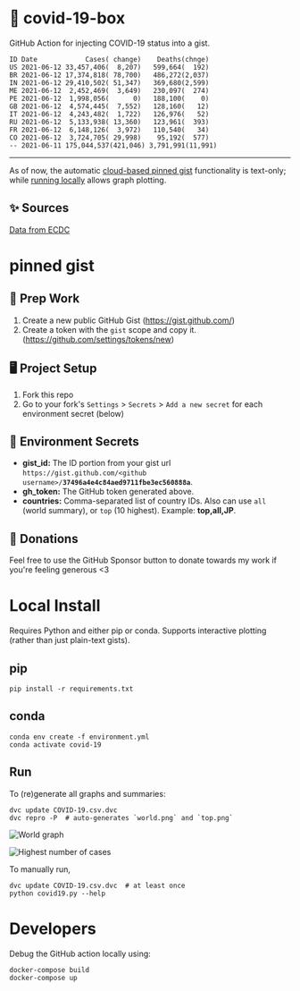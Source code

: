 # 🏥 covid-19-box

GitHub Action for injecting COVID-19 status into a gist.

```
ID Date            Cases( change)    Deaths(chnge)
US 2021-06-12 33,457,406(  8,207)   599,664(  192)
BR 2021-06-12 17,374,818( 78,700)   486,272(2,037)
IN 2021-06-12 29,410,502( 51,347)   369,680(2,599)
ME 2021-06-12  2,452,469(  3,649)   230,097(  274)
PE 2021-06-12  1,998,056(      0)   188,100(    0)
GB 2021-06-12  4,574,445(  7,552)   128,160(   12)
IT 2021-06-12  4,243,482(  1,722)   126,976(   52)
RU 2021-06-12  5,133,938( 13,360)   123,961(  393)
FR 2021-06-12  6,148,126(  3,972)   110,540(   34)
CO 2021-06-12  3,724,705( 29,998)    95,192(  577)
-- 2021-06-11 175,044,537(421,046) 3,791,991(11,991)
```

---

As of now, the automatic [cloud-based pinned gist](#pinned-gist) functionality is text-only;
while [running locally](#local-install) allows graph plotting.

## ✨ Sources

[Data from ECDC](https://www.ecdc.europa.eu/en/publications-data/download-todays-data-geographic-distribution-covid-19-cases-worldwide)

# pinned gist

## 🎒 Prep Work
1. Create a new public GitHub Gist (https://gist.github.com/)
1. Create a token with the `gist` scope and copy it. (https://github.com/settings/tokens/new)

## 🖥 Project Setup
1. Fork this repo
1. Go to your fork's `Settings` > `Secrets` > `Add a new secret` for each environment secret (below)

## 🤫 Environment Secrets
- **gist_id:** The ID portion from your gist url `https://gist.github.com/<github username>/`**`37496a4e4c84aed9711fbe3ec560888a`**.
- **gh_token:** The GitHub token generated above.
- **countries:** Comma-separated list of country IDs. Also can use `all` (world summary), or `top` (10 highest). Example: **top,all,JP**.

## 💸 Donations

Feel free to use the GitHub Sponsor button to donate towards my work if you're feeling generous <3

# Local Install

Requires Python and either pip or conda. Supports interactive plotting (rather than just plain-text gists).

## pip

```
pip install -r requirements.txt
```

## conda

```
conda env create -f environment.yml
conda activate covid-19
```

## Run

To (re)generate all graphs and summaries:

```
dvc update COVID-19.csv.dvc
dvc repro -P  # auto-generates `world.png` and `top.png`
```

![World graph](world.png)

![Highest number of cases](top.png)

To manually run,

```
dvc update COVID-19.csv.dvc  # at least once
python covid19.py --help
```

# Developers

Debug the GitHub action locally using:

```
docker-compose build
docker-compose up
```
